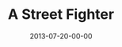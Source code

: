 ---
layout: message
category: message
series: "God Is ____"
title: "A Street Fighter"
date: 2013-07-20-00-00
message_id: 799
sc-permalink-url: "http://soundcloud.com/crdschurch/a-street-fighter"
audio: "http://s3.amazonaws.com/crossroads-media/messages/audio/god_is_02.mp3"
audio-duration: "47:59"
program: "http://s3.amazonaws.com/crossroads-media/documents/07_20-21_13Program_LO.pdf"
description: "Steven Manuel talks about how God is like a street fighter."
video: "http://s3.amazonaws.com/crossroads-media/messages/video/god_is_02.mp4"
video-duration: "48:05"
yt-video-id: "xO9hpVVgqDk"
video-image: "http://s3.amazonaws.com/crossroads-media/images/god_is_still_02.jpg"
tag: 
 - steven
 - manuel
 - program
explicit: false
---